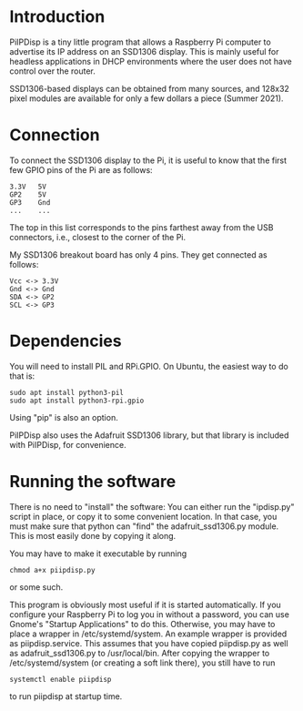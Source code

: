 # Introduction

PiIPDisp is a tiny little program that allows a Raspberry Pi computer
to advertise its IP address on an SSD1306 display. This is mainly
useful for headless applications in DHCP environments where the user
does not have control over the router.

SSD1306-based displays can be obtained from many sources, and 128x32
pixel modules are available for only a few dollars a piece (Summer
2021).

# Connection

To connect the SSD1306 display to the Pi, it is useful to know that the
first few GPIO pins of the Pi are as follows:

    3.3V   5V
    GP2    5V
    GP3    Gnd
    ...    ...

The top in this list corresponds to the pins farthest away from the
USB connectors, i.e., closest to the corner of the Pi.

My SSD1306 breakout board has only 4 pins. They get connected as
follows:

    Vcc <-> 3.3V
    Gnd <-> Gnd
    SDA <-> GP2
    SCL <-> GP3

# Dependencies

You will need to install PIL and RPi.GPIO. On Ubuntu, the easiest way
to do that is:

    sudo apt install python3-pil
    sudo apt install python3-rpi.gpio

Using "pip" is also an option.

PiIPDisp also uses the Adafruit SSD1306 library, but that library is
included with PiIPDisp, for convenience.

# Running the software

There is no need to "install" the software: You can either run the
"ipdisp.py" script in place, or copy it to some convenient
location. In that case, you must make sure that python can "find" the
adafruit_ssd1306.py module. This is most easily done by copying it
along.

You may have to make it executable by running

    chmod a+x piipdisp.py

or some such.

This program is obviously most useful if it is started
automatically. If you configure your Raspberry Pi to log you in
without a password, you can use Gnome's "Startup Applications" to do
this. Otherwise, you may have to place a wrapper in
/etc/systemd/system. An example wrapper is provided as
piipdisp.service. This assumes that you have copied piipdisp.py as
well as adafruit_ssd1306.py to /usr/local/bin. After copying the
wrapper to /etc/systemd/system (or creating a soft link there), you
still have to run

    systemctl enable piipdisp

to run piipdisp at startup time.
